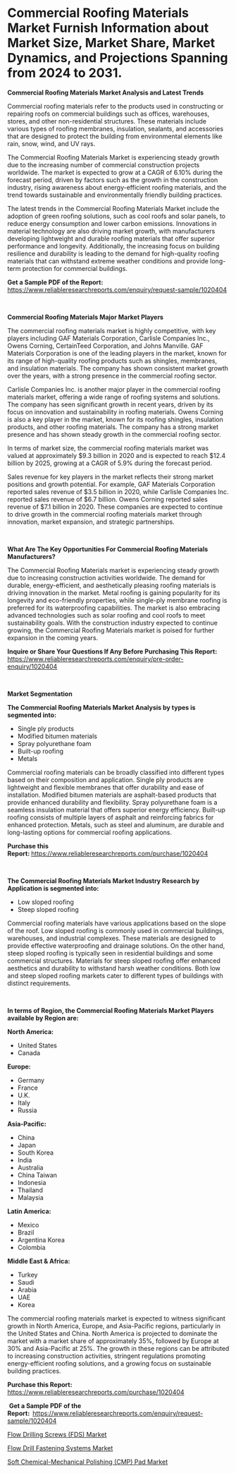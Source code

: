 <p><h1>Commercial Roofing Materials Market Furnish Information about Market Size, Market Share, Market Dynamics, and Projections Spanning from 2024 to 2031.</h1></p><p><strong>Commercial Roofing Materials Market Analysis and Latest Trends</strong></p>
<p><p>Commercial roofing materials refer to the products used in constructing or repairing roofs on commercial buildings such as offices, warehouses, stores, and other non-residential structures. These materials include various types of roofing membranes, insulation, sealants, and accessories that are designed to protect the building from environmental elements like rain, snow, wind, and UV rays.</p><p>The Commercial Roofing Materials Market is experiencing steady growth due to the increasing number of commercial construction projects worldwide. The market is expected to grow at a CAGR of 6.10% during the forecast period, driven by factors such as the growth in the construction industry, rising awareness about energy-efficient roofing materials, and the trend towards sustainable and environmentally friendly building practices.</p><p>The latest trends in the Commercial Roofing Materials Market include the adoption of green roofing solutions, such as cool roofs and solar panels, to reduce energy consumption and lower carbon emissions. Innovations in material technology are also driving market growth, with manufacturers developing lightweight and durable roofing materials that offer superior performance and longevity. Additionally, the increasing focus on building resilience and durability is leading to the demand for high-quality roofing materials that can withstand extreme weather conditions and provide long-term protection for commercial buildings.</p></p>
<p><strong>Get a Sample PDF of the Report:&nbsp;</strong> <a href="https://www.reliableresearchreports.com/enquiry/request-sample/1020404">https://www.reliableresearchreports.com/enquiry/request-sample/1020404</a></p>
<p>&nbsp;</p>
<p><strong>Commercial Roofing Materials Major Market Players</strong></p>
<p><p>The commercial roofing materials market is highly competitive, with key players including GAF Materials Corporation, Carlisle Companies Inc., Owens Corning, CertainTeed Corporation, and Johns Manville. GAF Materials Corporation is one of the leading players in the market, known for its range of high-quality roofing products such as shingles, membranes, and insulation materials. The company has shown consistent market growth over the years, with a strong presence in the commercial roofing sector.</p><p>Carlisle Companies Inc. is another major player in the commercial roofing materials market, offering a wide range of roofing systems and solutions. The company has seen significant growth in recent years, driven by its focus on innovation and sustainability in roofing materials. Owens Corning is also a key player in the market, known for its roofing shingles, insulation products, and other roofing materials. The company has a strong market presence and has shown steady growth in the commercial roofing sector.</p><p>In terms of market size, the commercial roofing materials market was valued at approximately $9.3 billion in 2020 and is expected to reach $12.4 billion by 2025, growing at a CAGR of 5.9% during the forecast period. </p><p>Sales revenue for key players in the market reflects their strong market positions and growth potential. For example, GAF Materials Corporation reported sales revenue of $3.5 billion in 2020, while Carlisle Companies Inc. reported sales revenue of $6.7 billion. Owens Corning reported sales revenue of $7.1 billion in 2020. These companies are expected to continue to drive growth in the commercial roofing materials market through innovation, market expansion, and strategic partnerships.</p></p>
<p>&nbsp;</p>
<p><strong>What Are The Key Opportunities For Commercial Roofing Materials Manufacturers?</strong></p>
<p><p>The Commercial Roofing Materials market is experiencing steady growth due to increasing construction activities worldwide. The demand for durable, energy-efficient, and aesthetically pleasing roofing materials is driving innovation in the market. Metal roofing is gaining popularity for its longevity and eco-friendly properties, while single-ply membrane roofing is preferred for its waterproofing capabilities. The market is also embracing advanced technologies such as solar roofing and cool roofs to meet sustainability goals. With the construction industry expected to continue growing, the Commercial Roofing Materials market is poised for further expansion in the coming years.</p></p>
<p><strong>Inquire or Share Your Questions If Any Before Purchasing This Report:</strong> <a href="https://www.reliableresearchreports.com/enquiry/pre-order-enquiry/1020404">https://www.reliableresearchreports.com/enquiry/pre-order-enquiry/1020404</a></p>
<p>&nbsp;</p>
<p><strong>Market Segmentation</strong></p>
<p><strong>The Commercial Roofing Materials Market Analysis by types is segmented into:</strong></p>
<p><ul><li>Single ply products</li><li>Modified bitumen materials</li><li>Spray polyurethane foam</li><li>Built-up roofing</li><li>Metals</li></ul></p>
<p><p>Commercial roofing materials can be broadly classified into different types based on their composition and application. Single ply products are lightweight and flexible membranes that offer durability and ease of installation. Modified bitumen materials are asphalt-based products that provide enhanced durability and flexibility. Spray polyurethane foam is a seamless insulation material that offers superior energy efficiency. Built-up roofing consists of multiple layers of asphalt and reinforcing fabrics for enhanced protection. Metals, such as steel and aluminum, are durable and long-lasting options for commercial roofing applications.</p></p>
<p><strong>Purchase this Report:&nbsp;</strong><a href="https://www.reliableresearchreports.com/purchase/1020404">https://www.reliableresearchreports.com/purchase/1020404</a></p>
<p>&nbsp;</p>
<p><strong>The Commercial Roofing Materials Market Industry Research by Application is segmented into:</strong></p>
<p><ul><li>Low sloped roofing</li><li>Steep sloped roofing</li></ul></p>
<p><p>Commercial roofing materials have various applications based on the slope of the roof. Low sloped roofing is commonly used in commercial buildings, warehouses, and industrial complexes. These materials are designed to provide effective waterproofing and drainage solutions. On the other hand, steep sloped roofing is typically seen in residential buildings and some commercial structures. Materials for steep sloped roofing offer enhanced aesthetics and durability to withstand harsh weather conditions. Both low and steep sloped roofing markets cater to different types of buildings with distinct requirements.</p></p>
<p>&nbsp;</p>
<p><strong>In terms of Region, the Commercial Roofing Materials Market Players available by Region are:</strong></p>
<p>
    <p> <strong> North America: </strong>
        <ul>
            <li>United States</li>
            <li>Canada</li>
        </ul>
        </p> 
    <p> <strong> Europe: </strong>
        <ul>
            <li>Germany</li>
            <li>France</li>
            <li>U.K.</li>
            <li>Italy</li>
            <li>Russia</li>
        </ul>
        </p> 
    <p> <strong> Asia-Pacific: </strong>
        <ul>
            <li>China</li>
            <li>Japan</li>
            <li>South Korea</li>
            <li>India</li>
            <li>Australia</li>
            <li>China Taiwan</li>
            <li>Indonesia</li>
            <li>Thailand</li>
            <li>Malaysia</li>
        </ul>
        </p> 
    <p> <strong> Latin America: </strong>
        <ul>
            <li>Mexico</li>
            <li>Brazil</li>
            <li>Argentina Korea</li>
            <li>Colombia</li>
        </ul>
        </p> 
    <p> <strong> Middle East & Africa: </strong>
        <ul>
            <li>Turkey</li>
            <li>Saudi</li>
            <li>Arabia</li>
            <li>UAE</li>
            <li>Korea</li>
        </ul>
    </p>
    </p>
<p><p>The commercial roofing materials market is expected to witness significant growth in North America, Europe, and Asia-Pacific regions, particularly in the United States and China. North America is projected to dominate the market with a market share of approximately 35%, followed by Europe at 30% and Asia-Pacific at 25%. The growth in these regions can be attributed to increasing construction activities, stringent regulations promoting energy-efficient roofing solutions, and a growing focus on sustainable building practices.</p></p>
<p><strong>Purchase this Report: </strong><a href="https://www.reliableresearchreports.com/purchase/1020404">https://www.reliableresearchreports.com/purchase/1020404</a></p>
<p>&nbsp;<strong>Get a Sample PDF of the Report:&nbsp;&nbsp;</strong><a href="https://www.reliableresearchreports.com/enquiry/request-sample/1020404">https://www.reliableresearchreports.com/enquiry/request-sample/1020404</a></p>
<p><strong></strong></p>
<p><p><a href="https://view.publitas.com/reportprime-1/flow-drilling-screws-fds-market-size-and-examines-its-market-scope-with-a-primary-focus-on-growth-opportunities-and-forecasted-trends-spanning-from-2023-to-2030/">Flow Drilling Screws (FDS) Market</a></p><p><a href="https://view.publitas.com/reportprime-1/flow-drill-fastening-systems-market-research-report-provides-critical-insights-that-can-help-shape-business-development-and-investment-strategies/">Flow Drill Fastening Systems Market</a></p><p><a href="https://view.publitas.com/reportprime-1/soft-chemical-mechanical-polishing-cmp-pad-market-size-growth-outlook-from-2023-to-2030-projecting-at-markets-trends-analysis-by-application-regional-outlook-and-revenue/">Soft Chemical-Mechanical Polishing (CMP) Pad Market</a></p></p>